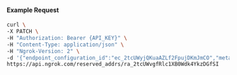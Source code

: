<!-- Code generated for API Clients. DO NOT EDIT. -->

#### Example Request

```bash
curl \
-X PATCH \
-H "Authorization: Bearer {API_KEY}" \
-H "Content-Type: application/json" \
-H "Ngrok-Version: 2" \
-d '{"endpoint_configuration_id":"ec_2tcUWyjQKuaAZLf2FpujDKmJmCO","metadata":"{\"proto\": \"ssh\"}"}' \
https://api.ngrok.com/reserved_addrs/ra_2tcUWvgfRlc1XB0Wdk4YkzDGfSI
```
